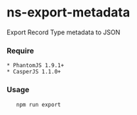 # ns-export-metadata
Export Record Type metadata to JSON

### Require
    * PhantomJS 1.9.1+
    * CasperJS 1.1.0+

### Usage
```shell
   npm run export
```